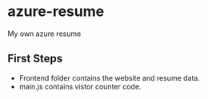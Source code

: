 # azure-resume
My own azure resume

## First Steps

- Frontend folder contains the website and resume data. 
- main.js contains vistor counter code. 

